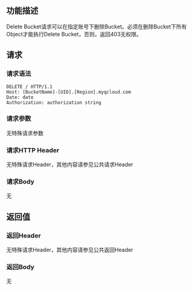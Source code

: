 ## 功能描述

Delete Bucket请求可以在指定账号下删除Bucket。必须在删除Bucket下所有Object才能执行Delete Bucket，否则，返回403无权限。
## 请求

### 请求语法

```Http
DELETE / HTTP/1.1
Host: [BucketName]-[UID].[Region].myqcloud.com
Date: date
Authorization: authorization string
```

### 请求参数

无特殊请求参数

### 请求HTTP Header

无特殊请求Header，其他内容请参见公共请求Header

### 请求Body

无

## 返回值

### 返回Header

无特殊请求Header，其他内容请参见公共返回Header

### 返回Body

无
